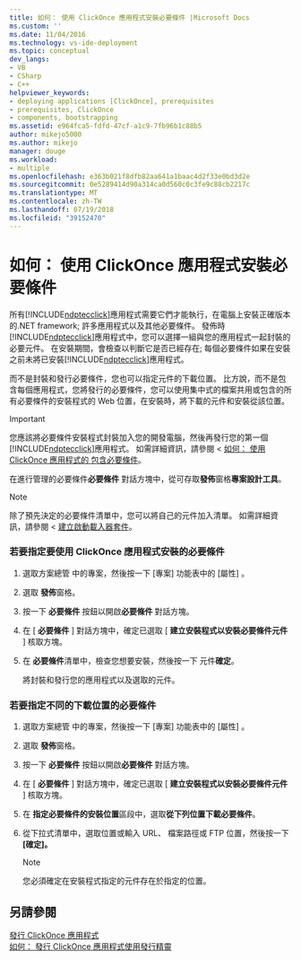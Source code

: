 ```yaml
---
title: 如何： 使用 ClickOnce 應用程式安裝必要條件 |Microsoft Docs
ms.custom: ''
ms.date: 11/04/2016
ms.technology: vs-ide-deployment
ms.topic: conceptual
dev_langs:
- VB
- CSharp
- C++
helpviewer_keywords:
- deploying applications [ClickOnce], prerequisites
- prerequisites, ClickOnce
- components, bootstrapping
ms.assetid: e964fca5-fdfd-47cf-a1c9-7fb96b1c88b5
author: mikejo5000
ms.author: mikejo
manager: douge
ms.workload:
- multiple
ms.openlocfilehash: e363b021f8dfb82aa641a1baac4d2f33e0bd3d2e
ms.sourcegitcommit: 0e5289414d90a314ca0d560c0c3fe9c88cb2217c
ms.translationtype: MT
ms.contentlocale: zh-TW
ms.lasthandoff: 07/19/2018
ms.locfileid: "39152470"
---
```

# <a name="how-to-install-prerequisites-with-a-clickonce-application"></a>如何： 使用 ClickOnce 應用程式安裝必要條件
所有[!INCLUDE[ndptecclick](../deployment/includes/ndptecclick_md.md)]應用程式需要它們才能執行，在電腦上安裝正確版本的.NET framework; 許多應用程式以及其他必要條件。 發佈時[!INCLUDE[ndptecclick](../deployment/includes/ndptecclick_md.md)]應用程式中，您可以選擇一組與您的應用程式一起封裝的必要元件。 在安裝期間，會檢查以判斷它是否已經存在; 每個必要條件如果在安裝之前未將已安裝[!INCLUDE[ndptecclick](../deployment/includes/ndptecclick_md.md)]應用程式。  
  
 而不是封裝和發行必要條件，您也可以指定元件的下載位置。 比方說，而不是包含每個應用程式，您將發行的必要條件，您可以使用集中式的檔案共用或包含的所有必要條件的安裝程式的 Web 位置，在安裝時，將下載的元件和安裝從該位置。  
  
> [!IMPORTANT]
>  您應該將必要條件安裝程式封裝加入您的開發電腦，然後再發行您的第一個[!INCLUDE[ndptecclick](../deployment/includes/ndptecclick_md.md)]應用程式。 如需詳細資訊，請參閱 <<c0> [ 如何： 使用 ClickOnce 應用程式的 包含必要條件](../deployment/how-to-include-prerequisites-with-a-clickonce-application.md)。  
  
 在進行管理的必要條件**必要條件** 對話方塊中，從可存取**發佈**窗格**專案設計工具**。  
  
> [!NOTE]
>  除了預先決定的必要條件清單中，您可以將自己的元件加入清單。 如需詳細資訊，請參閱 <<c0> [ 建立啟動載入器套件](../deployment/creating-bootstrapper-packages.md)。  
  
### <a name="to-specify-prerequisites-to-install-with-a-clickonce-application"></a>若要指定要使用 ClickOnce 應用程式安裝的必要條件  
  
1.  選取方案總管 中的專案，然後按一下 [專案]  功能表中的 [屬性] 。  
  
2.  選取 **發佈**窗格。  
  
3.  按一下 **必要條件** 按鈕以開啟**必要條件** 對話方塊。  
  
4.  在 [ **必要條件** ] 對話方塊中，確定已選取 [ **建立安裝程式以安裝必要條件元件** ] 核取方塊。  
  
5.  在 **必要條件**清單中，檢查您想要安裝，然後按一下 元件**確定**。  
  
     將封裝和發行您的應用程式以及選取的元件。  
  
### <a name="to-specify-a-different-download-location-for-prerequisites"></a>若要指定不同的下載位置的必要條件  
  
1.  選取方案總管 中的專案，然後按一下 [專案]  功能表中的 [屬性] 。  
  
2.  選取 **發佈**窗格。  
  
3.  按一下 **必要條件** 按鈕以開啟**必要條件** 對話方塊。  
  
4.  在 [ **必要條件** ] 對話方塊中，確定已選取 [ **建立安裝程式以安裝必要條件元件** ] 核取方塊。  
  
5.  在 **指定必要條件的安裝位置**區段中，選取**從下列位置下載必要條件**。  
  
6.  從下拉式清單中，選取位置或輸入 URL、 檔案路徑或 FTP 位置，然後按一下 **[確定]。**  
  
    > [!NOTE]
    >  您必須確定在安裝程式指定的元件存在於指定的位置。  
  
## <a name="see-also"></a>另請參閱  
 [發行 ClickOnce 應用程式](../deployment/publishing-clickonce-applications.md)   
 [如何： 發行 ClickOnce 應用程式使用發行精靈](../deployment/how-to-publish-a-clickonce-application-using-the-publish-wizard.md)
